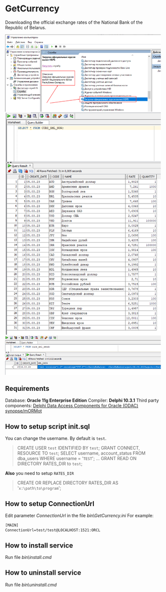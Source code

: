 # GetCurrency
Downloading the official exchange rates of the National Bank of the Republic of Belarus.

![001](/res/001.png)
![002](/res/002.png)
![003](/res/003.png)

## Requirements
Database: **Oracle 11g Enterprise Edition**
Compiler: **Delphi 10.3.1**
Third party components: 
  [Delphi Data Access Components for Oracle (ODAC)](https://www.devart.com/odac/)
  [synopse/mORMot](https://github.com/synopse/mORMot)

## How to setup script init.sql
You can change the username. By default is `test`.
>CREATE USER `test` IDENTIFIED BY `test`;
>GRANT CONNECT, RESOURCE TO `test`;
>SELECT username, account_status FROM dba_users WHERE username = '`TEST`';
>...
>GRANT READ ON DIRECTORY RATES_DIR to `test`;

**Also** you need to setup `RATES_DIR`
>CREATE OR REPLACE DIRECTORY RATES_DIR AS '`x:\path\to\program`';

## How to setup ConnectionUrl
Edit parameter _ConnectionUrl_ in the file  _bin\GetCurrency.ini_
For example: 
```
[MAIN]
ConnectionUrl=test/test@LOCALHOST:1521:ORCL
```

## How to install service
Run file _bin\install.cmd_

## How to uninstall service
Run file _bin\uninstall.cmd_
